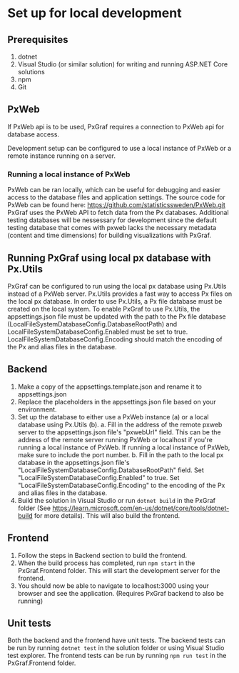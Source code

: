 # Set up for local development

## Prerequisites

1. dotnet
2. Visual Studio (or similar solution) for writing and running ASP.NET Core solutions
3. npm
4. Git

## PxWeb

If PxWeb api is to be used, PxGraf requires a connection to PxWeb api for database access.

Development setup can be configured to use a local instance of PxWeb or a remote instance running on a server.

### Running a local instance of PxWeb
PxWeb can be ran locally, which can be useful for debugging and easier access to the database files and application settings.
The source code for PxWeb can be found here: https://github.com/statisticssweden/PxWeb.git
PxGraf uses the PxWeb API to fetch data from the Px databases. Additional testing databases will be nessessary for development since the default testing database
that comes with pxweb lacks the necessary metadata (content and time dimensions) for building visualizations with PxGraf.

## Running PxGraf using local px database with Px.Utils
PxGraf can be configured to run using the local px database using Px.Utils instead of a PxWeb server. Px.Utils provides a fast way to access Px files on the local px database.
In order to use Px.Utils, a Px file database must be created on the local system.
To enable PxGraf to use Px.Utils, the appsettings.json file must be updated with the path to the Px file database (LocalFileSystemDatabaseConfig.DatabaseRootPath) and LocalFileSystemDatabaseConfig.Enabled must be set to true. LocalFileSystemDatabaseConfig.Encoding should match the encoding of the Px and alias files in the database.

## Backend

1. Make a copy of the appsettings.template.json and rename it to appsettings.json
2. Replace the placeholders in the appsettings.json file based on your environment.
3. Set up the database to either use a PxWeb instance (a) or a local database using Px.Utils (b).
	a. Fill in the address of the remote pxweb server to the appsettings.json file's "pxwebUrl" field. This can be the address of the remote server running PxWeb or localhost if you're running a local instance of PxWeb. If running a local instance of PxWeb, make sure to include the port number.
	b. Fill in the path to the local px database in the appsettings.json file's "LocalFileSystemDatabaseConfig.DatabaseRootPath" field. Set "LocalFileSystemDatabaseConfig.Enabled" to true. Set "LocalFileSystemDatabaseConfig.Encoding" to the encoding of the Px and alias files in the database.
4. Build the solution in Visual Studio or run `dotnet build` in the PxGraf folder (See https://learn.microsoft.com/en-us/dotnet/core/tools/dotnet-build for more details).
This will also build the frontend.

## Frontend

1. Follow the steps in Backend section to build the frontend.
2. When the build process has completed, run `npm start` in the PxGraf.Frontend folder. This will start the development server for the frontend.
3. You should now be able to navigate to localhost:3000 using your browser and see the application. (Requires PxGraf backend to also be running)

## Unit tests
Both the backend and the frontend have unit tests. The backend tests can be run by running `dotnet test` in the solution folder or using Visual Studio test explorer. The frontend tests can be run by running `npm run test` in the PxGraf.Frontend folder.
